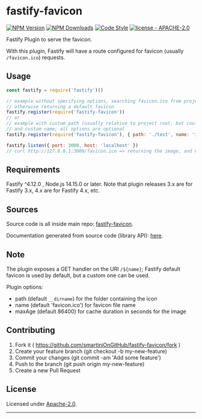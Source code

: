 # fastify-favicon

  [![NPM Version](https://img.shields.io/npm/v/fastify-favicon.svg?style=flat)](https://npmjs.org/package/fastify-favicon/)
  [![NPM Downloads](https://img.shields.io/npm/dm/fastify-favicon.svg?style=flat)](https://npmjs.org/package/fastify-favicon/)
  [![Code Style](https://img.shields.io/badge/code%20style-standard-brightgreen.svg?style=flat)](http://standardjs.com/)
  [![license - APACHE-2.0](https://img.shields.io/npm/l/fastify-favicon.svg)](http://opensource.org/licenses/APACHE-2.0)

Fastify Plugin to serve the favicon.

With this plugin, Fastify will have a route configured for favicon (usually `/favicon.ico`) requests.


## Usage

```js
const fastify = require('fastify')()

// example without specifying options, searching favicon.ico from project root,
// otherwise returning a default favicon
fastify.register(require('fastify-favicon'))
// or
// example with custom path (usually relative to project root, but could be absolute),
// and custom name; all options are optional
fastify.register(require('fastify-favicon'), { path: './test', name: 'icon.ico', maxAge: 3600 })

fastify.listen({ port: 3000, host: 'localhost' })
// curl http://127.0.0.1:3000/favicon.ico => returning the image, and no error thrown
```

## Requirements

Fastify ^4.12.0 , Node.js 14.15.0 or later.
Note that plugin releases 3.x are for Fastify 3.x, 4.x are for Fastify 4.x, etc.


## Sources

Source code is all inside main repo:
[fastify-favicon](https://github.com/smartiniOnGitHub/fastify-favicon).

Documentation generated from source code (library API):
[here](https://smartiniongithub.github.io/fastify-favicon/).


## Note

The plugin exposes a GET handler on the URI `/${name}`; 
Fastify default favicon is used by default, but a custom one can be used.

Plugin options:
- path (default `__dirname`) for the folder containing the icon
- name (default 'favicon.ico') for favicon file name
- maxAge (default 86400) for cache duration in seconds for the image


## Contributing

1. Fork it ( https://github.com/smartiniOnGitHub/fastify-favicon/fork )
2. Create your feature branch (git checkout -b my-new-feature)
3. Commit your changes (git commit -am 'Add some feature')
4. Push to the branch (git push origin my-new-feature)
5. Create a new Pull Request


## License

Licensed under [Apache-2.0](./LICENSE).

----
